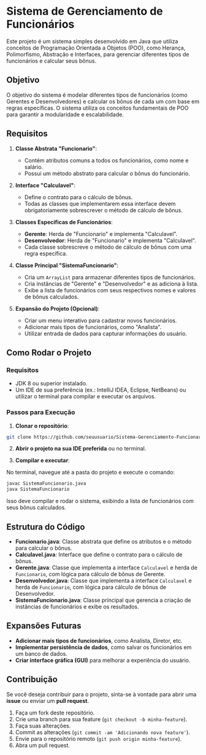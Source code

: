 # Sistema de Gerenciamento de Funcionários

Este projeto é um sistema simples desenvolvido em Java que utiliza conceitos de Programação Orientada a Objetos (POO), como Herança, Polimorfismo, Abstração e Interfaces, para gerenciar diferentes tipos de funcionários e calcular seus bônus.

## Objetivo

O objetivo do sistema é modelar diferentes tipos de funcionários (como Gerentes e Desenvolvedores) e calcular os bônus de cada um com base em regras específicas. O sistema utiliza os conceitos fundamentais de POO para garantir a modularidade e escalabilidade.

## Requisitos

1. **Classe Abstrata "Funcionario"**:
   - Contém atributos comuns a todos os funcionários, como nome e salário.
   - Possui um método abstrato para calcular o bônus do funcionário.

2. **Interface "Calculavel"**:
   - Define o contrato para o cálculo de bônus.
   - Todas as classes que implementarem essa interface devem obrigatoriamente sobrescrever o método de cálculo de bônus.

3. **Classes Específicas de Funcionários**:
   - **Gerente**: Herda de "Funcionario" e implementa "Calculavel".
   - **Desenvolvedor**: Herda de "Funcionario" e implementa "Calculavel".
   - Cada classe sobrescreve o método de cálculo de bônus com uma regra específica.

4. **Classe Principal "SistemaFuncionario"**:
   - Cria um `ArrayList` para armazenar diferentes tipos de funcionários.
   - Cria instâncias de "Gerente" e "Desenvolvedor" e as adiciona à lista.
   - Exibe a lista de funcionários com seus respectivos nomes e valores de bônus calculados.

5. **Expansão do Projeto (Opcional)**:
   - Criar um menu interativo para cadastrar novos funcionários.
   - Adicionar mais tipos de funcionários, como "Analista".
   - Utilizar entrada de dados para capturar informações do usuário.

## Como Rodar o Projeto

### Requisitos

- JDK 8 ou superior instalado.
- Um IDE de sua preferência (ex.: IntelliJ IDEA, Eclipse, NetBeans) ou utilizar o terminal para compilar e executar os arquivos.

### Passos para Execução

1. **Clonar o repositório**:

```bash
git clone https://github.com/seuusuario/Sistema-Gerenciamento-Funcionarios.git
```

2. **Abrir o projeto na sua IDE preferida** ou no terminal.

3. **Compilar e executar**:

No terminal, navegue até a pasta do projeto e execute o comando:

```bash
javac SistemaFuncionario.java
java SistemaFuncionario
```

Isso deve compilar e rodar o sistema, exibindo a lista de funcionários com seus bônus calculados.

## Estrutura do Código

- **Funcionario.java**: Classe abstrata que define os atributos e o método para calcular o bônus.
- **Calculavel.java**: Interface que define o contrato para o cálculo de bônus.
- **Gerente.java**: Classe que implementa a interface `Calculavel` e herda de `Funcionario`, com lógica para cálculo de bônus de Gerente.
- **Desenvolvedor.java**: Classe que implementa a interface `Calculavel` e herda de `Funcionario`, com lógica para cálculo de bônus de Desenvolvedor.
- **SistemaFuncionario.java**: Classe principal que gerencia a criação de instâncias de funcionários e exibe os resultados.

## Expansões Futuras

- **Adicionar mais tipos de funcionários**, como Analista, Diretor, etc.
- **Implementar persistência de dados**, como salvar os funcionários em um banco de dados.
- **Criar interface gráfica (GUI)** para melhorar a experiência do usuário.

## Contribuição

Se você deseja contribuir para o projeto, sinta-se à vontade para abrir uma **issue** ou enviar um **pull request**.

1. Faça um fork deste repositório.
2. Crie uma branch para sua feature (`git checkout -b minha-feature`).
3. Faça suas alterações.
4. Commit as alterações (`git commit -am 'Adicionando nova feature'`).
5. Envie para o repositório remoto (`git push origin minha-feature`).
6. Abra um pull request.

